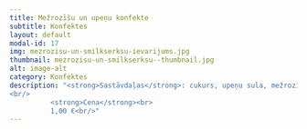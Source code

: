 ```yaml
---
title: Mežrozīšu un upeņu konfekte
subtitle: Konfektes
layout: default
modal-id: 17
img: mezrozisu-un-smilkserksu-ievarijums.jpg
thumbnail: mezrozisu-un-smilkserksu--thumbnail.jpg
alt: image-alt
category: Konfektes
description: "<strong>Sastāvdaļas</strong>: cukurs, upeņu sula, mežrozīšu pulveris.<br/>
<br/>
          <strong>Cena</strong><br>
          1,00 €<br/>"
---
```

